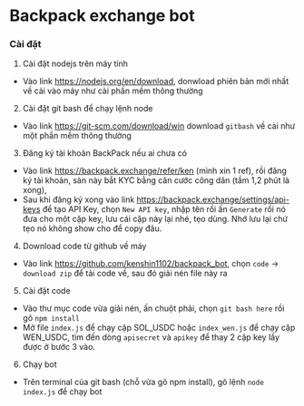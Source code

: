 # Backpack exchange bot

### Cài đặt

1. Cài đặt nodejs trên máy tính
 - Vào link https://nodejs.org/en/download, donwload phiên bản mới nhất về cài vào máy như cài phần mềm thông thường
2. Cài đặt git bash để chạy lệnh node
 - Vào link https://git-scm.com/download/win download `gitbash` về cài như một phần mềm thông thường
3. Đăng ký tài khoản BackPack nếu ai chưa có
- Vào link https://backpack.exchange/refer/ken (mình xin 1 ref), rồi đăng ký tài khoản, sàn này bắt KYC bằng căn cước công dân (tầm 1,2 phút là xong),
- Sau khi đăng ký xong vào link https://backpack.exchange/settings/api-keys để tạo API Key, chọn `New API key`, nhập tên rồi ấn `Generate` rồi nó đưa cho một cặp key, lưu cái cặp này lại nhé, tẹo dùng. Nhớ lưu lại chứ tẹo nó không show cho để copy đâu.
4. Download code từ github về máy
- Vào link https://github.com/kenshin1102/backpack_bot, chọn `code` -> `download zip` để tải code về, sau đó giải nén file này ra
5. Cài đặt code
- Vào thư mục code vừa giải nén, ấn chuột phải, chọn `git bash here` rồi gõ `npm install`
- Mở file `index.js` để chạy cặp SOL_USDC hoặc `index_wen.js` để chạy cặp WEN_USDC, tìm đến dòng `apisecret` và `apikey` để thay 2 cặp key lấy được ở bước 3 vào.
6. Chạy bot
- Trên terminal của git bash (chỗ vừa gõ npm install), gõ lệnh `node index.js` để chạy bot
